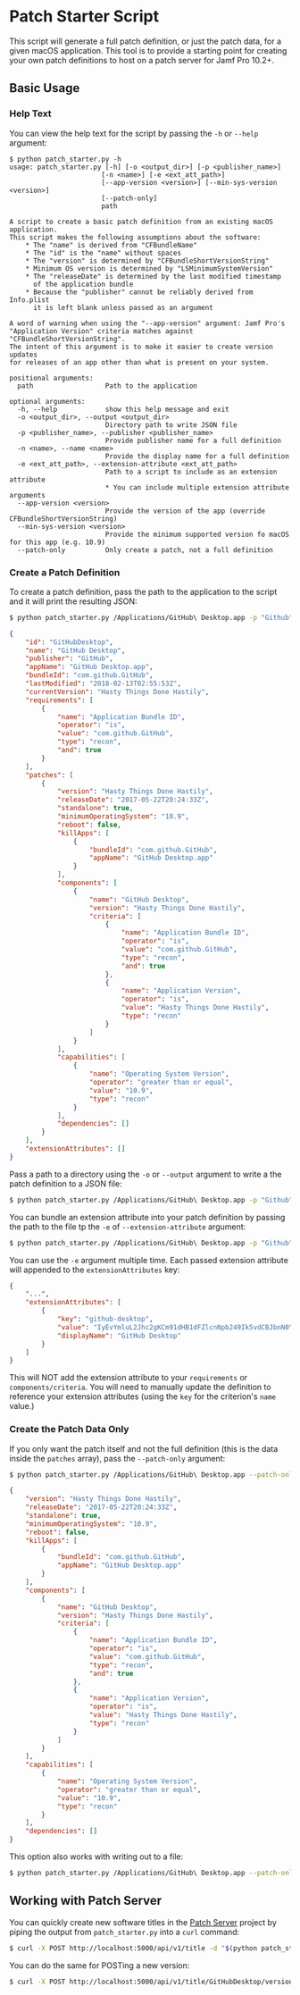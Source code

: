 # Patch Starter Script

This script will generate a full patch definition, or just the patch data, for a
given macOS application. This tool is to provide a starting point for creating
your own patch definitions to host on a patch server for Jamf Pro 10.2+.

## Basic Usage

### Help Text

You can view the help text for the script by passing the `-h` or `--help`
argument:

```text
$ python patch_starter.py -h
usage: patch_starter.py [-h] [-o <output_dir>] [-p <publisher_name>]
                       [-n <name>] [-e <ext_att_path>]
                       [--app-version <version>] [--min-sys-version <version>]
                       [--patch-only]
                       path

A script to create a basic patch definition from an existing macOS application.
This script makes the following assumptions about the software:
    * The "name" is derived from "CFBundleName"
    * The "id" is the "name" without spaces
    * The "version" is determined by "CFBundleShortVersionString"
    * Minimum OS version is determined by "LSMinimumSystemVersion"
    * The "releaseDate" is determined by the last modified timestamp
      of the application bundle
    * Because the "publisher" cannot be reliably derived from Info.plist
      it is left blank unless passed as an argument

A word of warning when using the "--app-version" argument: Jamf Pro's 
"Application Version" criteria matches against "CFBundleShortVersionString".
The intent of this argument is to make it easier to create version updates
for releases of an app other than what is present on your system.

positional arguments:
  path                  Path to the application

optional arguments:
  -h, --help            show this help message and exit
  -o <output_dir>, --output <output_dir>
                        Directory path to write JSON file
  -p <publisher_name>, --publisher <publisher_name>
                        Provide publisher name for a full definition
  -n <name>, --name <name>
                        Provide the display name for a full definition
  -e <ext_att_path>, --extension-attribute <ext_att_path>
                        Path to a script to include as an extension attribute
                        * You can include multiple extension attribute arguments
  --app-version <version>
                        Provide the version of the app (override CFBundleShortVersionString)
  --min-sys-version <version>
                        Provide the minimum supported version fo macOS for this app (e.g. 10.9)
  --patch-only          Only create a patch, not a full definition
```

### Create a Patch Definition

To create a patch definition, pass the path to the application to the script and
it will print the resulting JSON:

```bash
$ python patch_starter.py /Applications/GitHub\ Desktop.app -p "Github"
```

```json
{
    "id": "GitHubDesktop",
    "name": "GitHub Desktop",
    "publisher": "GitHub",
    "appName": "GitHub Desktop.app",
    "bundleId": "com.github.GitHub",
    "lastModified": "2018-02-13T02:55:53Z",
    "currentVersion": "Hasty Things Done Hastily",
    "requirements": [
        {
            "name": "Application Bundle ID",
            "operator": "is",
            "value": "com.github.GitHub",
            "type": "recon",
            "and": true
        }
    ],
    "patches": [
        {
            "version": "Hasty Things Done Hastily",
            "releaseDate": "2017-05-22T20:24:33Z",
            "standalone": true,
            "minimumOperatingSystem": "10.9",
            "reboot": false,
            "killApps": [
                {
                    "bundleId": "com.github.GitHub",
                    "appName": "GitHub Desktop.app"
                }
            ],
            "components": [
                {
                    "name": "GitHub Desktop",
                    "version": "Hasty Things Done Hastily",
                    "criteria": [
                        {
                            "name": "Application Bundle ID",
                            "operator": "is",
                            "value": "com.github.GitHub",
                            "type": "recon",
                            "and": true
                        },
                        {
                            "name": "Application Version",
                            "operator": "is",
                            "value": "Hasty Things Done Hastily",
                            "type": "recon"
                        }
                    ]
                }
            ],
            "capabilities": [
                {
                    "name": "Operating System Version",
                    "operator": "greater than or equal",
                    "value": "10.9",
                    "type": "recon"
                }
            ],
            "dependencies": []
        }
    ],
    "extensionAttributes": []
}
```

Pass a path to a directory using the `-o` or `--output` argument to write a the
patch definition to a JSON file:

```bash
$ python patch_starter.py /Applications/GitHub\ Desktop.app -p "Github" -o .
```

You can bundle an extension attribute into your patch definition by passing the
path to the file tp the `-e` of `--extension-attribute` argument:

```bash
$ python patch_starter.py /Applications/GitHub\ Desktop.app -p "Github" -e ext_att.sh
```

You can use the `-e` argument multiple time. Each passed extension attribute
will appended to the `extensionAttributes` key:

```json
{
    "...",
    "extensionAttributes": [
        {
            "key": "github-desktop",
            "value": "IyEvYmluL2Jhc2gKCm91dHB1dFZlcnNpb249Ik5vdCBJbnN0YWxsZWQiCgppZiBbIC1kIC9BcHBsaWNhdGlvbnMvR2l0SHViXCBEZXNrdG9wLmFwcCBdOyB0aGVuCiAgICBvdXRwdXRWZXJzaW9uPSQoZGVmYXVsdHMgcmVhZCAvQXBwbGljYXRpb25zL0dpdEh1YlwgRGVza3RvcC5hcHAvQ29udGVudHMvSW5mby5wbGlzdCBDRkJ1bmRsZVNob3J0VmVyc2lvblN0cmluZykKZmkKCmVjaG8gIjxyZXN1bHQ+JG91dHB1dFZlcnNpb248L3Jlc3VsdD4iCg==",
            "displayName": "GitHub Desktop"
        }
    ]
}
```

This will NOT add the extension attribute to your `requirements` or
`components/criteria`. You will need to manually update the definition to
reference your extension attributes (using the `key` for the criterion's `name`
value.)

### Create the Patch Data Only

If you only want the patch itself and not the full definition (this is the data
inside the `patches` array), pass the `--patch-only` argument:

```bash
$ python patch_starter.py /Applications/GitHub\ Desktop.app --patch-only
```

```json
{
    "version": "Hasty Things Done Hastily",
    "releaseDate": "2017-05-22T20:24:33Z",
    "standalone": true,
    "minimumOperatingSystem": "10.9",
    "reboot": false,
    "killApps": [
        {
            "bundleId": "com.github.GitHub",
            "appName": "GitHub Desktop.app"
        }
    ],
    "components": [
        {
            "name": "GitHub Desktop",
            "version": "Hasty Things Done Hastily",
            "criteria": [
                {
                    "name": "Application Bundle ID",
                    "operator": "is",
                    "value": "com.github.GitHub",
                    "type": "recon",
                    "and": true
                },
                {
                    "name": "Application Version",
                    "operator": "is",
                    "value": "Hasty Things Done Hastily",
                    "type": "recon"
                }
            ]
        }
    ],
    "capabilities": [
        {
            "name": "Operating System Version",
            "operator": "greater than or equal",
            "value": "10.9",
            "type": "recon"
        }
    ],
    "dependencies": []
}
```

This option also works with writing out to a file:

```bash
$ python patch_starter.py /Applications/GitHub\ Desktop.app --patch-only -o .
```

## Working with Patch Server

You can quickly create new software titles in the [Patch Server](https://github.com/brysontyrrell/PatchServer) project by piping
the output from `patch_starter.py` into a `curl` command:

```bash
$ curl -X POST http://localhost:5000/api/v1/title -d "$(python patch_starter.py /Applications/GitHub\ Desktop.app -p "GitHub" )" -H 'Content-Type: application/json'
```

You can do the same for POSTing a new version:

```bash
$ curl -X POST http://localhost:5000/api/v1/title/GitHubDesktop/version -d "{\"items\": [$(python patch_starter.py /Applications/GitHub\ Desktop.app -p "GitHub" --patch-only)]}" -H 'Content-Type: application/json'
```
